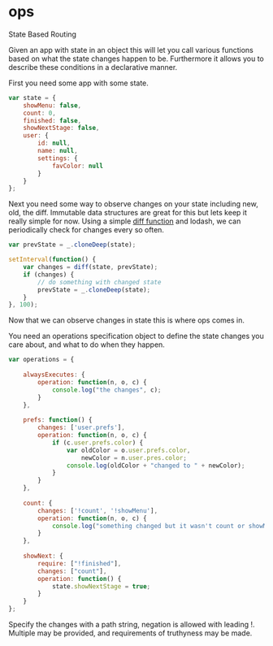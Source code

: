 # ops
State Based Routing

Given an app with state in an object this will let you call various functions based
on what the state changes happen to be. Furthermore it allows you to describe these
conditions in a declarative manner.

First you need some app with some state.

```javascript
var state = {
	showMenu: false,
	count: 0,
	finished: false,
	showNextStage: false,
	user: {
		id: null,
		name: null,
		settings: {
			favColor: null
		}
	}
};
```

Next you need some way to observe changes on your state including new, old, the diff.
Immutable data structures are great for this but lets keep it really simple for now.
Using a simple [diff function](https://github.com/andrewluetgers/diff) and lodash,
we can periodically check for changes every so often.

```javascript
var prevState = _.cloneDeep(state);

setInterval(function() {
	var changes = diff(state, prevState);
	if (changes) {
		// do something with changed state
		prevState = _.cloneDeep(state);
	}
}, 100);

```
Now that we can observe changes in state this is where ops comes in.

You need an operations specification object to define the state changes you 
care about, and what to do when they happen.

```javascript
var operations = {
	
	alwaysExecutes: {
		operation: function(n, o, c) {
			console.log("the changes", c);
		}
	},
	
	prefs: function() {
		changes: ['user.prefs'],
		operation: function(n, o, c) {
			if (c.user.prefs.color) {
				var oldColor = o.user.prefs.color,
					newColor = n.user.pres.color;
				console.log(oldColor + "changed to " + newColor);
			}
		}
	},
	
	count: {
		changes: ['!count', '!showMenu'],
		operation: function(n, o, c) {
			console.log("something changed but it wasn't count or showMenu. Here it is", c);
		}
	},
	
	showNext: {
		require: ["!finished"],
		changes: ["count"],
		operation: function() {
			state.showNextStage = true;
		}
	}
};
```

Specify the changes with a path string, negation is allowed with leading !.
Multiple may be provided, and requirements of truthyness may be made.
